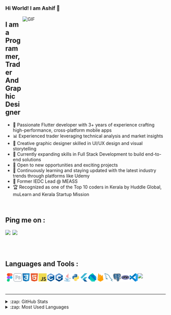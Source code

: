 
### Hi World! I am Ashif 🙌

 <img align="right" alt="GIF" src="https://user-images.githubusercontent.com/71429125/133354455-15843eca-d118-4736-a9f2-0c18172e7e8d.gif" width="450" height="320" />


## I am a Programmer, Trader And Graphic Designer

- 🚀 Passionate Flutter developer with 3+ years of experience
      crafting high-performance, cross-platform mobile apps
- 📊 Experienced trader leveraging technical analysis and
      market insights
- 🎨 Creative graphic designer skilled in UI/UX design and
      visual storytelling
- 🌱 Currently expanding skills in Full Stack Development
      to build end-to-end solutions
- 🤝 Open to new opportunities and exciting projects
- 🌟 Continuously learning and staying updated with the
      latest industry trends through platforms like Udemy
- 💼 Former IEDC Lead @ MEASS
- 🏆 Recognized as one of the Top 10 coders in Kerala by
      Huddle Global, muLearn and Kerala Startup Mission

<br />

## Ping me on :

[<img align="left" width="22px"  src="https://user-images.githubusercontent.com/71429125/133359405-9eddd24d-7893-4dd5-b717-7207a4c18caf.png" />][Instagram]
[<img align="left" width="22px"  src="https://user-images.githubusercontent.com/71429125/133359455-73cd4dbf-3b1f-4e6e-9358-b1924a4178f3.png" />][LinkedIn]


<br />

<br /><br />

## Languages and Tools :

<!-- Enthusiast:Start -->
<img align="left" width="26px"  src="https://raw.githubusercontent.com/devicons/devicon/master/icons/figma/figma-original.svg" />
<img align="left" width="26px"  src="https://raw.githubusercontent.com/devicons/devicon/master/icons/photoshop/photoshop-line.svg" />
<img align="left" width="26px"  src="https://raw.githubusercontent.com/devicons/devicon/master/icons/css3/css3-original.svg" />
<img align="left" width="26px"  src="https://raw.githubusercontent.com/devicons/devicon/master/icons/html5/html5-original.svg" />
<img align="left" width="26px"  src="https://raw.githubusercontent.com/devicons/devicon/master/icons/javascript/javascript-original.svg" />
<img align="left" width="26px"  src="https://raw.githubusercontent.com/devicons/devicon/master/icons/c/c-original.svg" />
<img align="left" width="26px"  src="https://raw.githubusercontent.com/devicons/devicon/master/icons/cplusplus/cplusplus-original.svg" />
<img align="left" width="26px"  src="https://raw.githubusercontent.com/devicons/devicon/master/icons/java/java-original.svg" />
<img align="left" width="26px"  src="https://raw.githubusercontent.com/devicons/devicon/master/icons/python/python-original.svg" />
<img align="left" width="26px"  src="https://raw.githubusercontent.com/devicons/devicon/master/icons/flutter/flutter-original.svg" />
<img align="left" width="26px"  src="https://raw.githubusercontent.com/devicons/devicon/master/icons/dart/dart-original.svg" />
<img align="left" width="26px"  src="https://raw.githubusercontent.com/devicons/devicon/master/icons/firebase/firebase-plain.svg" />
<img align="left" width="26px"  src="https://raw.githubusercontent.com/devicons/devicon/master/icons/mysql/mysql-original.svg" />
<img align="left" width="26px"  src="https://raw.githubusercontent.com/devicons/devicon/master/icons/postgresql/postgresql-original.svg" />
<img align="left" width="26px"  src="https://raw.githubusercontent.com/devicons/devicon/master/icons/php/php-original.svg" />
<img align="left" width="26px"  src="https://raw.githubusercontent.com/devicons/devicon/master/icons/vscode/vscode-original.svg" />
<img align="left" width="26px"  src="https://user-images.githubusercontent.com/71429125/133364368-b6c0f8da-0684-446f-9ecd-eec2996b35a5.png" />

<!-- Enthusiast:Start -->

<br /><br />
<br />

---

<details>
  <summary>:zap: GitHub Stats</summary>

  <img align="left" alt="Ashif-coder's GitHub Stats" src="https://github-readme-stats.vercel.app/api?username=Ashif-coder&show_icons=true&hide_border=true" />

</details>

<details>
  <summary>:zap: Most Used Languages</summary>

<img align="left" alt="Ashif-coder" src="https://github-readme-stats.vercel.app/api/top-langs/?username=Ashif-coder" />

</details>

[LinkedIn]: https://www.linkedin.com/in/ashifma/
[instagram]: https://www.instagram.com/ashif_m.a/
